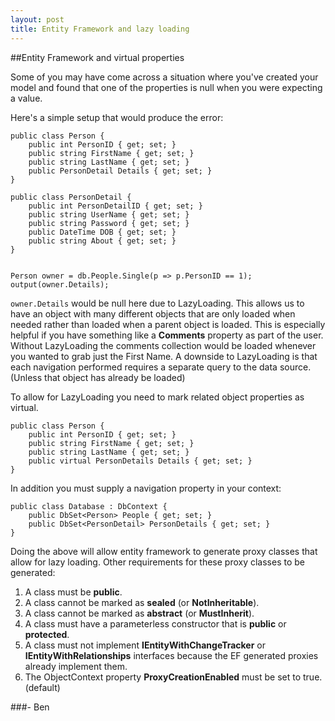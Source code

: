 ```yaml
---
layout: post
title: Entity Framework and lazy loading
---
```


##Entity Framework and virtual properties

Some of you may have come across a situation where you've created your model and found that one of the properties is null when you were expecting a value.

Here's a simple setup that would produce the error:

    public class Person {
        public int PersonID { get; set; }
        public string FirstName { get; set; }
        public string LastName { get; set; }
        public PersonDetail Details { get; set; }
    }

    public class PersonDetail {
        public int PersonDetailID { get; set; }
        public string UserName { get; set; }
        public string Password { get; set; }
        public DateTime DOB { get; set; }
        public string About { get; set; }
    }


    Person owner = db.People.Single(p => p.PersonID == 1);
    output(owner.Details);


`owner.Details` would be null here due to LazyLoading. This allows us to have an object with many different objects that are only loaded when needed rather than loaded when a parent object is loaded. This is especially helpful if you have something like a <strong>Comments</strong> property as part of the user. Without LazyLoading the comments collection would be loaded whenever you wanted to grab just the First Name. A downside to LazyLoading is that each navigation performed requires a separate query to the data source. (Unless that object has already be loaded)

To allow for LazyLoading you need to mark related object properties as virtual.

    public class Person {
        public int PersonID { get; set; }
        public string FirstName { get; set; }
        public string LastName { get; set; }
        public virtual PersonDetails Details { get; set; }
    }


In addition you must supply a navigation property in your context:

    public class Database : DbContext {
        public DbSet<Person> People { get; set; }
        public DbSet<PersonDetail> PersonDetails { get; set; }
    }


Doing the above will allow entity framework to generate proxy classes that allow for lazy loading. Other requirements for these proxy classes to be generated:

1. A class must be <strong>public</strong>.
1. A class cannot be marked as <strong>sealed</strong> (or <strong>NotInheritable</strong>).
1. A class cannot be marked as <strong>abstract</strong> (or <strong>MustInherit</strong>).
1. A class must have a parameterless constructor that is <strong>public</strong> or <strong>protected</strong>.
1. A class must not implement <strong>IEntityWithChangeTracker</strong> or <strong>IEntityWithRelationships</strong> interfaces because the EF generated proxies already implement them.
1. The ObjectContext property <strong>ProxyCreationEnabled</strong> must be set to true. (default)

###- Ben